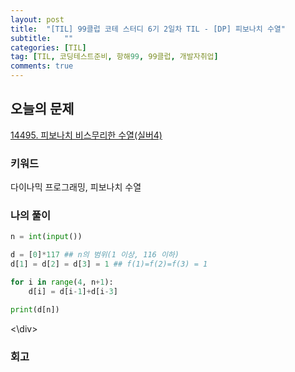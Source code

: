 ```yaml
---
layout: post
title:  "[TIL] 99클럽 코테 스터디 6기 2일차 TIL - [DP] 피보나치 수열"
subtitle:   ""
categories: [TIL]
tag: [TIL, 코딩테스트준비, 항해99, 99클럽, 개발자취업]
comments: true
---
```


## 오늘의 문제
[14495. 피보나치 비스무리한 수열(실버4)](https://www.acmicpc.net/problem/14495)


### 키워드
다이나믹 프로그래밍, 피보나치 수열

### 나의 풀이
<div markdown="1">

```python
n = int(input())

d = [0]*117 ## n의 범위(1 이상, 116 이하)
d[1] = d[2] = d[3] = 1 ## f(1)=f(2)=f(3) = 1

for i in range(4, n+1):
    d[i] = d[i-1]+d[i-3]

print(d[n])
```
<\div>


### 회고
